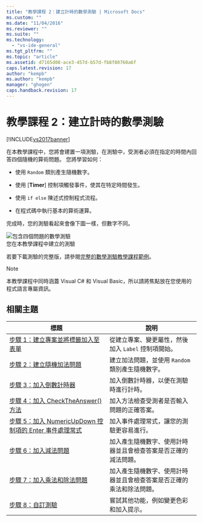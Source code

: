 ```yaml
---
title: "教學課程 2：建立計時的數學測驗 | Microsoft Docs"
ms.custom: ""
ms.date: "11/04/2016"
ms.reviewer: ""
ms.suite: ""
ms.technology: 
  - "vs-ide-general"
ms.tgt_pltfrm: ""
ms.topic: "article"
ms.assetid: d7165d08-ace3-457d-b57d-fb8f80760a6f
caps.latest.revision: 17
author: "kempb"
ms.author: "kempb"
manager: "ghogen"
caps.handback.revision: 17
---
```

# 教學課程 2：建立計時的數學測驗
[!INCLUDE[vs2017banner](../code-quality/includes/vs2017banner.md)]

在本教學課程中，您將會建置一項測驗，在測驗中，受測者必須在指定的時間內回答四個隨機的算術問題。  您將學習如何：  
  
-   使用 `Random` 類別產生隨機數字。  
  
-   使用 \[**Timer**\] 控制項觸發事件，使其在特定時間發生。  
  
-   使用 `if else` 陳述式控制程式流程。  
  
-   在程式碼中執行基本的算術運算。  
  
 完成時，您的測驗看起來會像下圖一樣，但數字不同。  
  
 ![包含四個問題的數學測驗](../ide/media/express_finishedquiz.png "Express\_FinishedQuiz")  
您在本教學課程中建立的測驗  
  
 若要下載測驗的完整版，請參閱[完整的數學測驗教學課程範例](http://code.msdn.microsoft.com/Complete-Math-Quiz-8581813c)。  
  
> [!NOTE]
>  本教學課程中同時涵蓋 Visual C\# 和 Visual Basic，所以請將焦點放在您使用的程式語言專屬資訊。  
  
## 相關主題  
  
|標題|說明|  
|--------|--------|  
|[步驟 1：建立專案並將標籤加入至表單](../ide/step-1-create-a-project-and-add-labels-to-your-form.md)|從建立專案、變更屬性，然後加入 `Label` 控制項開始。|  
|[步驟 2：建立隨機加法問題](../ide/step-2-create-a-random-addition-problem.md)|建立加法問題，並使用 `Random` 類別產生隨機數字。|  
|[步驟 3：加入倒數計時器](../ide/step-3-add-a-countdown-timer.md)|加入倒數計時器，以便在測驗時進行計時。|  
|[步驟 4：加入 CheckTheAnswer\(\) 方法](../ide/step-4-add-the-checktheanswer-parens-method.md)|加入方法檢查受測者是否輸入問題的正確答案。|  
|[步驟 5：加入 NumericUpDown 控制項的 Enter 事件處理常式](../ide/step-5-add-enter-event-handlers-for-the-numericupdown-controls.md)|加入事件處理常式，讓您的測驗更容易進行。|  
|[步驟 6：加入減法問題](../ide/step-6-add-a-subtraction-problem.md)|加入產生隨機數字、使用計時器並且會檢查答案是否正確的減法問題。|  
|[步驟 7：加入乘法和除法問題](../ide/step-7-add-multiplication-and-division-problems.md)|加入產生隨機數字、使用計時器並且會檢查答案是否正確的乘法和除法問題。|  
|[步驟 8：自訂測驗](../ide/step-8-customize-the-quiz.md)|嘗試其他功能，例如變更色彩和加入提示。|